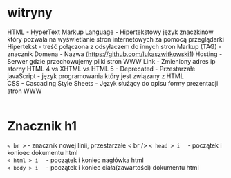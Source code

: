 # witryny
HTML - HyperText Markup Language -  Hipertekstowy język znaczkinów który pozwala na wyświetlanie stron internetowych za pomocą przeglądarki
Hipertekst - treść połączona z odsyłaczem do innych stron
Markup (TAG) - znacznik
Domena - Nazwa (https://github.com/lukaszwitkowski1)
Hosting - Serwer gdzie przechowujemy pliki stron WWW
Link - Zmieniony adres ip storny 
HTML 4 vs XHTML vs HTML 5 - 
Deprecated - Przestarzałe
javaScript - język programowania który jest związany z HTML  
CSS - Cascading Style Sheets - Język służący do opisu formy prezentacji stron WWW 
<br><br>
<h1>Znacznik h1 </h1>
<code>< br ></code> - znacznik nowej linii, przestarzałe < br />
<code>< head > i </ html> </code> - początek i konioec dokumentu html <br>
<code>< html > i </ head> </code> - początek i koniec nagłówka html <br>
<code>< body > i </ body> </code> - początek i koniec ciała(zawartości) dokumentu html <br>
